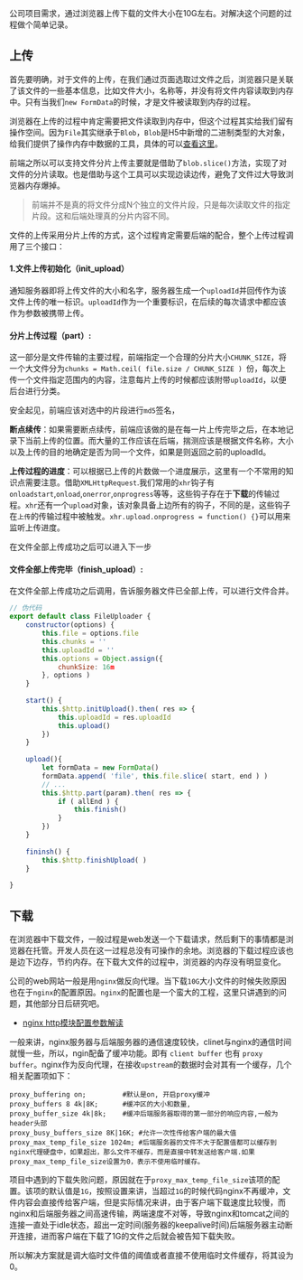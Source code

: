 公司项目需求，通过浏览器上传下载的文件大小在10G左右。对解决这个问题的过程做个简单记录。


## 上传
首先要明确，对于文件的上传，在我们通过页面选取过文件之后，浏览器只是关联了该文件的一些基本信息，比如文件大小，名称等，并没有将文件内容读取到内存中。只有当我们`new FormData`的时候，才是文件被读取到内存的过程。

浏览器在上传的过程中肯定需要把文件读取到内存中，但这个过程其实给我们留有操作空间。因为`File`其实继承于`Blob`，`Blob`是H5中新增的二进制类型的大对象，给我们提供了操作内存中数据的工具，具体的可以[查看这里](http://note.youdao.com/noteshare?id=2b1aabdb689e81d6319c1092af663979&sub=03D01A26C5D04C099AF1D111B225F3CA)。

前端之所以可以支持文件分片上传主要就是借助了`blob.slice()`方法，实现了对文件的分片读取。也是借助与这个工具可以实现边读边传，避免了文件过大导致浏览器内存爆掉。

> 前端并不是真的将文件分成N个独立的文件片段，只是每次读取文件的指定片段。这和后端处理真的分片内容不同。

文件的上传采用分片上传的方式，这个过程肯定需要后端的配合，整个上传过程调用了三个接口：
#### 1.文件上传初始化（init_upload）
通知服务器即将上传文件的大小和名字，服务器生成一个`uploadId`并回传作为该文件上传的唯一标识。`uploadId`作为一个重要标识，在后续的每次请求中都应该作为参数被携带上传。

#### 分片上传过程（part）:
这一部分是文件传输的主要过程，前端指定一个合理的分片大小`CHUNK_SIZE`，将一个大文件分为`chunks = Math.ceil( file.size / CHUNK_SIZE ) `份，每次上传一个文件指定范围内的内容，注意每片上传的时候都应该附带`uploadId`，以便后台进行分类。

安全起见，前端应该对选中的片段进行`md5`签名，

**断点续传**：如果需要断点续传，前端应该做的是在每一片上传完毕之后，在本地记录下当前上传的位置。而大量的工作应该在后端，揣测应该是根据文件名称，大小以及上传的目的地确定是否为同一个文件，如果是则返回之前的uploadId。


**上传过程的进度**：可以根据已上传的片数做一个进度展示，这里有一个不常用的知识点需要注意。借助`XMLHttpRequest`.我们常用的`xhr`钩子有`onloadstart`,`onload`,`onerror`,`onprogress`等等，这些钩子存在于**下载**的传输过程。`xhr`还有一个`upload`对象，该对象具备上边所有的钩子，不同的是，这些钩子在`上传`的传输过程中被触发。`xhr.upload.onprogress = function() {}`可以用来监听上传进度。

在文件全部上传成功之后可以进入下一步

#### 文件全部上传完毕（finish_upload）:
在文件全部上传成功之后调用，告诉服务器文件已全部上传，可以进行文件合并。


```javascript
// 伪代码
export default class FileUploader {
    constructor(options) {
        this.file = options.file
        this.chunks = ''
        this.uploadId = ''
        this.options = Object.assign({
            chunkSize: 16m
        }, options )
    }
    
    start() {
        this.$http.initUpload().then( res => {
            this.uploadId = res.uploadId
            this.upload()
        })
    }
    
    upload(){
        let formData = new FormData()
        formData.append( 'file', this.file.slice( start, end ) )
        // ...
        this.$http.part(param).then( res => {
            if ( allEnd ) {
                this.finish()
            }
        })
    }
    
    fininsh() {
        this.$http.finishUpload( )
    }
    
}

```

## 下载

在浏览器中下载文件，一般过程是web发送一个下载请求，然后剩下的事情都是浏览器在托管。开发人员在这一过程总没有可操作的余地。浏览器的下载过程应该也是边下边存，节约内存。在下载大文件的过程中，浏览器的内存没有明显变化。

公司的web网站一般是用`nginx`做反向代理。当下载`10G`大小文件的时候失败原因也在于`nginx`的配置原因。`nginx`的配置也是一个蛮大的工程，这里只讲遇到的问题，其他部分日后研究吧。

- [nginx http模块配置参数解读](https://www.jianshu.com/p/2d7b3fbc9826)

一般来讲，nginx服务器与后端服务器的通信速度较快，clinet与nginx的通信时间就慢一些，所以，ngin配备了缓冲功能。即有 `client buffer` 也有 `proxy buffer`。nginx作为反向代理，在接收`upstream`的数据时会对其有一个缓存，几个相关配置项如下：
```nginx
proxy_buffering on;         #默认是on, 开启proxy缓冲
proxy_buffers 8 4k|8K;      #缓冲区的大小和数量,
proxy_buffer_size 4k|8k;    #缓冲后端服务器取得的第一部分的响应内容,一般为header头部
proxy_busy_buffers_size 8K|16K; #允许一次性传给客户端的最大值
proxy_max_temp_file_size 1024m; #后端服务器的文件不大于配置值都可以缓存到nginx代理硬盘中，如果超出，那么文件不缓存，而是直接中转发送给客户端.如果proxy_max_temp_file_size设置为0，表示不使用临时缓存。
```
项目中遇到的下载失败问题，原因就在于`proxy_max_temp_file_size`该项的配置。该项的默认值是`1G`，按照设置来讲，当超过`1G`的时候代码nginx不再缓冲，文件内容会直接传给客户端，但是实际情况来讲，由于客户端下载速度比较慢，而nginx和后端服务器之间高速传输，两端速度不对等，导致nginx和tomcat之间的连接一直处于idle状态，超出一定时间(服务器的keepalive时间)后端服务器主动断开连接，进而客户端在下载了1G的文件之后就会被告知下载失败。

所以解决方案就是调大临时文件值的阈值或者直接不使用临时文件缓存，将其设为0。













